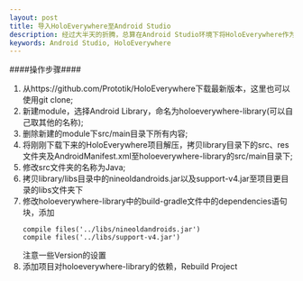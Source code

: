 ```yaml
---
layout: post
title: 导入HoloEverywhere至Android Studio
description: 经过大半天的折腾，总算在Android Studio环境下将HoloEverywhere作为library引入到自己的项目中了，以下操作步骤
keywords: Android Studio, HoloEverywhere 
--- 
```



####操作步骤####


1. 从https://github.com/Prototik/HoloEverywhere下载最新版本，这里也可以使用git clone;
2. 新建module，选择Android Library，命名为holoeverywhere-library(可以自己取其他的名称);
3. 删除新建的module下src/main目录下所有内容;
4. 将刚刚下载下来的HoloEverywhere项目解压，拷贝library目录下的src、res文件夹及AndroidManifest.xml至holoeverywhere-library的src/main目录下;
5. 修改src文件夹的名称为Java;
6. 拷贝library/libs目录中的nineoldandroids.jar以及support-v4.jar至项目更目录的libs文件夹下
7. 修改holoeverywhere-library中的build-gradle文件中的dependencies语句块，添加
	```Grovy
	compile files('../libs/nineoldandroids.jar')
	compile files('../libs/support-v4.jar')
	```
   注意一些Version的设置
8. 添加项目对holoeverywhere-library的依赖，Rebuild Project


